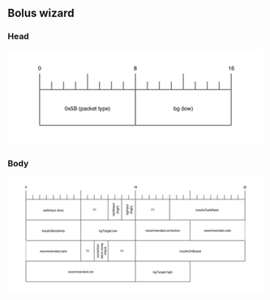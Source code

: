 ## Bolus wizard

### Head

![bolus wizard head](images/wizard_head.png)

### Body

![bolus wizard body](images/wizard_body.png)
